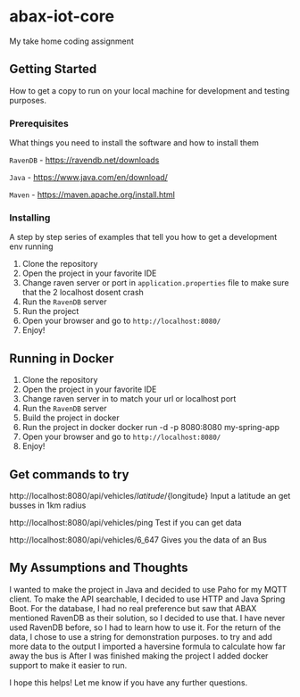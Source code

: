 # abax-iot-core

My take home coding assignment


## Getting Started

How to get a copy to run on your local machine for development and testing purposes.

### Prerequisites

What things you need to install the software and how to install them

```RavenDB``` - https://ravendb.net/downloads

```Java``` - https://www.java.com/en/download/

```Maven``` - https://maven.apache.org/install.html

### Installing

A step by step series of examples that tell you how to get a development env running

1. Clone the repository
2. Open the project in your favorite IDE
3. Change raven server or port in ```application.properties``` file to make sure that the 2 localhost dosent crash
4. Run the ```RavenDB``` server
5. Run the project
6. Open your browser and go to ```http://localhost:8080/```
7. Enjoy!

## Running in Docker

1. Clone the repository
2. Open the project in your favorite IDE
3. Change raven server in to match your url or localhost port
4. Run the ```RavenDB``` server
5. Build the project in docker
6. Run the project in docker docker run -d -p 8080:8080  my-spring-app
7. Open your browser and go to ```http://localhost:8080/```
8. Enjoy!

## Get commands to try

http://localhost:8080/api/vehicles/${latitude}/${longitude} Input a latitude an get busses in 1km radius

http://localhost:8080/api/vehicles/ping Test if you can get data

http://localhost:8080/api/vehicles/6_647 Gives you the data of an Bus

## My Assumptions and Thoughts
I wanted to make the project in Java and decided to use Paho for my MQTT client. To make the API searchable, I decided to use HTTP and Java Spring Boot. For the database, I had no real preference but saw that ABAX mentioned RavenDB as their solution, so I decided to use that. I have never used RavenDB before, so I had to learn how to use it. For the return of the data, I chose to use a string for demonstration purposes.
to try and add more data to the output I imported a haversine formula to calculate how far away the bus is
After I was finished making the project I added docker support to make it easier to run.

I hope this helps! Let me know if you have any further questions.